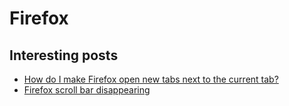 # Firefox

## Interesting posts

- [How do I make Firefox open new tabs next to the current tab?](https://support.mozilla.org/en-US/questions/1348563)
- [Firefox scroll bar disappearing](https://superuser.com/questions/1720362/firefox-scroll-bar-disappearing)
